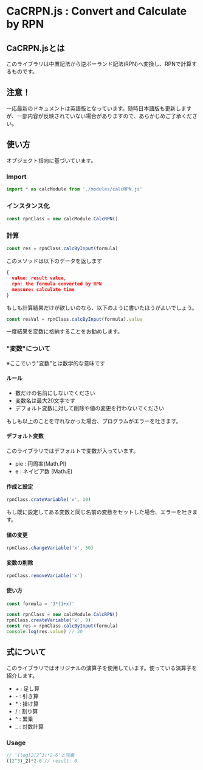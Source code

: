 # CaCRPN.js : Convert and Calculate by RPN

## CaCRPN.jsとは
このライブラリは中置記法から逆ポーランド記法(RPN)へ変換し、RPNで計算するものです。

## 注意！
一応最新のドキュメントは英語版となっています。随時日本語版も更新しますが、一部内容が反映されていない場合がありますので、あらかじめご了承ください。

## 使い方
オブジェクト指向に基づいています。

### Import
```js
import * as calcModule from './modules/calcRPN.js'
```

### インスタンス化
```js
const rpnClass = new calcModule.CalcRPN()
```

### 計算
```js
const res = rpnClass.calcByInput(formula)
```
このメソッドは以下のデータを返します
```json
{
  value: result value,
  rpn: the formula converted by RPN
  measure: calculate time
}
```
もしも計算結果だけが欲しいのなら、以下のように書いたほうがよいでしょう。
```js
const resVal = rpnClass.calcByInput(formula).value
```
一度結果を変数に格納することをお勧めします。

### "変数"について
※ここでいう"変数"とは数学的な意味です

#### ルール
- 数だけの名前にしないでください
- 変数名は最大20文字です
- デフォルト変数に対して削除や値の変更を行わないでください

もしも以上のことを守れなかった場合、プログラムがエラーを吐きます。

#### デフォルト変数
このライブラリではデフォルトで変数が入っています。
- pie : 円周率(Math.PI)
- e : ネイピア数 (Math.E)

#### 作成と設定
```js
rpnClass.crateVariable('x', 10)
```
もし既に設定してある変数と同じ名前の変数をセットした場合、エラーを吐きます。

#### 値の変更
```js
rpnClass.changeVariable('x', 50)
```

#### 変数の削除
```js
rpnClass.removeVariable('x')
```


#### 使い方
```js
const formula = '3*(1+x)'

const rpnClass = new calcModule.CalcRPN()
rpnClass.createVariable('x', 9)
const res = rpnClass.calcByInput(formula)
console.log(res.value) // 30
```

## 式について
このライブラリではオリジナルの演算子を使用しています。使っている演算子を紹介します。
- \+ : 足し算
- \- : 引き算
- \* : 掛け算
- / : 割り算
- ^ : 累乗
- _ : 対数計算


### Usage
```js
// '(log[2]2^3)*2-6'と同義
((2^3)_2)*2-6 // result: 0
```